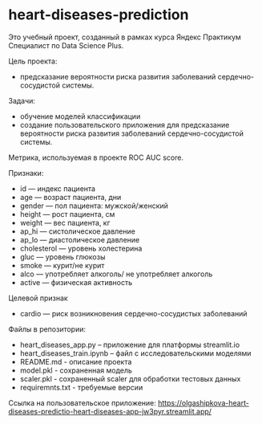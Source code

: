 # heart-diseases-prediction

Это учебный проект, созданный в рамках курса Яндекс Практикум Специалист по Data Science Plus.

Цель проекта:
- предсказание вероятности риска развития заболеваний сердечно-сосудистой системы.

Задачи:
- обучение моделей классификации
- создание пользовательского приложения для предсказание вероятности риска развития заболеваний сердечно-сосудистой системы.

Метрика, используемая в проекте ROC AUC score.

Признаки:
- id — индекс пациента
- age — возраст пациента, дни
- gender — пол пациента: мужской/женский
- height — рост пациента, см
- weight — вес пациента, кг
- ap_hi — систолическое давление
- ap_lo — диастолическое давление
- cholesterol — уровень холестерина
- gluc — уровень глюкозы
- smoke — курит/не курит
- alco — употребляет алкоголь/ не употребляет алкоголь
- active — физическая активность 

Целевой признак
- сardio — риск возникновения сердечно-сосудистых заболеваний


Файлы в репозитории:
- heart_diseases_app.py – приложение для платформы streamlit.io
- heart_diseases_train.ipynb – файл с исследовательскими моделями 
- README.md - описание проекта
- model.pkl - сохраненная модель
- scaler.pkl - сохраненный scaler для обработки тестовых данных
- requiremnts.txt - требуемые версии

Ссылка на пользовательское приложение:
https://olgashipkova-heart-diseases-predictio-heart-diseases-app-jw3pyr.streamlit.app/
